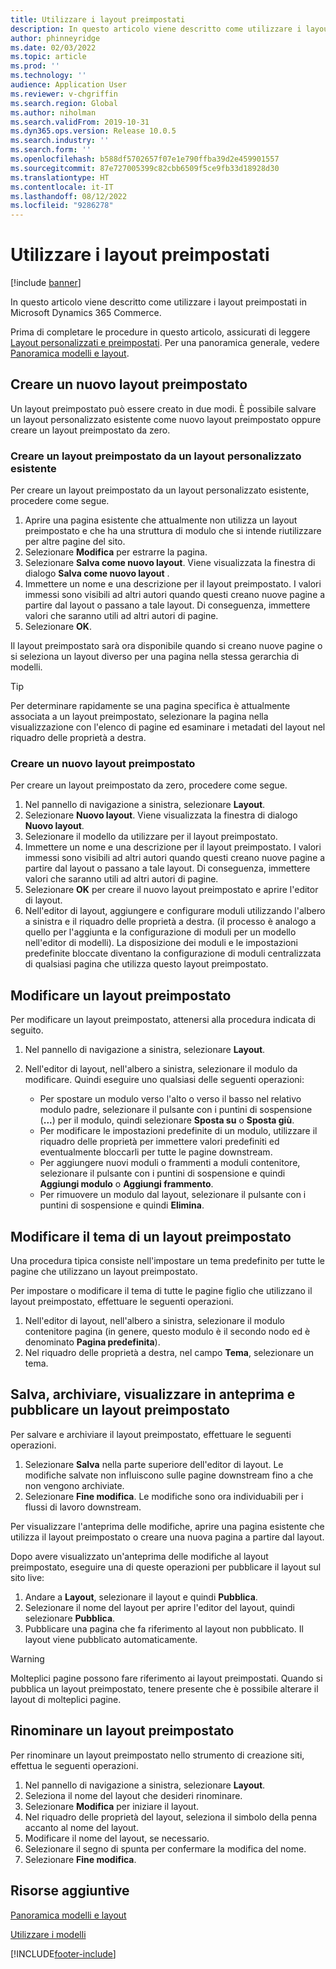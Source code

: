 ```yaml
---
title: Utilizzare i layout preimpostati
description: In questo articolo viene descritto come utilizzare i layout preimpostati in Microsoft Dynamics 365 Commerce.
author: phinneyridge
ms.date: 02/03/2022
ms.topic: article
ms.prod: ''
ms.technology: ''
audience: Application User
ms.reviewer: v-chgriffin
ms.search.region: Global
ms.author: niholman
ms.search.validFrom: 2019-10-31
ms.dyn365.ops.version: Release 10.0.5
ms.search.industry: ''
ms.search.form: ''
ms.openlocfilehash: b588df5702657f07e1e790ffba39d2e459901557
ms.sourcegitcommit: 87e727005399c82cbb6509f5ce9fb33d18928d30
ms.translationtype: HT
ms.contentlocale: it-IT
ms.lasthandoff: 08/12/2022
ms.locfileid: "9286278"
---
```

# <a name="work-with-preset-layouts"></a>Utilizzare i layout preimpostati

[!include [banner](includes/banner.md)]

In questo articolo viene descritto come utilizzare i layout preimpostati in Microsoft Dynamics 365 Commerce.

Prima di completare le procedure in questo articolo, assicurati di leggere [Layout personalizzati e preimpostati](templates-layouts-overview.md#preset-and-custom-layouts). Per una panoramica generale, vedere [Panoramica modelli e layout](templates-layouts-overview.md).

## <a name="create-a-new-preset-layout"></a>Creare un nuovo layout preimpostato

Un layout preimpostato può essere creato in due modi. È possibile salvare un layout personalizzato esistente come nuovo layout preimpostato oppure creare un layout preimpostato da zero.

### <a name="create-a-preset-layout-from-an-existing-custom-layout"></a>Creare un layout preimpostato da un layout personalizzato esistente

Per creare un layout preimpostato da un layout personalizzato esistente, procedere come segue.

1. Aprire una pagina esistente che attualmente non utilizza un layout preimpostato e che ha una struttura di modulo che si intende riutilizzare per altre pagine del sito.
1. Selezionare **Modifica** per estrarre la pagina.
1. Selezionare **Salva come nuovo layout**. Viene visualizzata la finestra di dialogo **Salva come nuovo layout** .
1. Immettere un nome e una descrizione per il layout preimpostato. I valori immessi sono visibili ad altri autori quando questi creano nuove pagine a partire dal layout o passano a tale layout. Di conseguenza, immettere valori che saranno utili ad altri autori di pagine.
1. Selezionare **OK**.

Il layout preimpostato sarà ora disponibile quando si creano nuove pagine o si seleziona un layout diverso per una pagina nella stessa gerarchia di modelli.

> [!TIP]
> Per determinare rapidamente se una pagina specifica è attualmente associata a un layout preimpostato, selezionare la pagina nella visualizzazione con l'elenco di pagine ed esaminare i metadati del layout nel riquadro delle proprietà a destra.

### <a name="create-a-new-preset-layout"></a>Creare un nuovo layout preimpostato

Per creare un layout preimpostato da zero, procedere come segue.

1. Nel pannello di navigazione a sinistra, selezionare **Layout**.
1. Selezionare **Nuovo layout**. Viene visualizzata la finestra di dialogo **Nuovo layout**.
1. Selezionare il modello da utilizzare per il layout preimpostato.
1. Immettere un nome e una descrizione per il layout preimpostato. I valori immessi sono visibili ad altri autori quando questi creano nuove pagine a partire dal layout o passano a tale layout. Di conseguenza, immettere valori che saranno utili ad altri autori di pagine.
1. Selezionare **OK** per creare il nuovo layout preimpostato e aprire l'editor di layout.
1. Nell'editor di layout, aggiungere e configurare moduli utilizzando l'albero a sinistra e il riquadro delle proprietà a destra. (il processo è analogo a quello per l'aggiunta e la configurazione di moduli per un modello nell'editor di modelli). La disposizione dei moduli e le impostazioni predefinite bloccate diventano la configurazione di moduli centralizzata di qualsiasi pagina che utilizza questo layout preimpostato.

## <a name="modify-a-preset-layout"></a>Modificare un layout preimpostato

Per modificare un layout preimpostato, attenersi alla procedura indicata di seguito.

1. Nel pannello di navigazione a sinistra, selezionare **Layout**.
1. Nell'editor di layout, nell'albero a sinistra, selezionare il modulo da modificare. Quindi eseguire uno qualsiasi delle seguenti operazioni:

    - Per spostare un modulo verso l'alto o verso il basso nel relativo modulo padre, selezionare il pulsante con i puntini di sospensione (**...**) per il modulo, quindi selezionare **Sposta su** o **Sposta giù**.
    - Per modificare le impostazioni predefinite di un modulo, utilizzare il riquadro delle proprietà per immettere valori predefiniti ed eventualmente bloccarli per tutte le pagine downstream.
    - Per aggiungere nuovi moduli o frammenti a moduli contenitore, selezionare il pulsante con i puntini di sospensione e quindi **Aggiungi modulo** o **Aggiungi frammento**.
    - Per rimuovere un modulo dal layout, selezionare il pulsante con i puntini di sospensione e quindi **Elimina**.

## <a name="change-a-preset-layout-theme"></a>Modificare il tema di un layout preimpostato

Una procedura tipica consiste nell'impostare un tema predefinito per tutte le pagine che utilizzano un layout preimpostato.

Per impostare o modificare il tema di tutte le pagine figlio che utilizzano il layout preimpostato, effettuare le seguenti operazioni.

1. Nell'editor di layout, nell'albero a sinistra, selezionare il modulo contenitore pagina (in genere, questo modulo è il secondo nodo ed è denominato **Pagina predefinita**).
1. Nel riquadro delle proprietà a destra, nel campo **Tema**, selezionare un tema.

## <a name="save-check-in-preview-and-publish-a-preset-layout"></a>Salva, archiviare, visualizzare in anteprima e pubblicare un layout preimpostato

Per salvare e archiviare il layout preimpostato, effettuare le seguenti operazioni.

1. Selezionare **Salva** nella parte superiore dell'editor di layout. Le modifiche salvate non influiscono sulle pagine downstream fino a che non vengono archiviate.
1. Selezionare **Fine modifica**. Le modifiche sono ora individuabili per i flussi di lavoro downstream.

Per visualizzare l'anteprima delle modifiche, aprire una pagina esistente che utilizza il layout preimpostato o creare una nuova pagina a partire dal layout.

Dopo avere visualizzato un'anteprima delle modifiche al layout preimpostato, eseguire una di queste operazioni per pubblicare il layout sul sito live:

1. Andare a **Layout**, selezionare il layout e quindi **Pubblica**.
1. Selezionare il nome del layout per aprire l'editor del layout, quindi selezionare **Pubblica**.
1. Pubblicare una pagina che fa riferimento al layout non pubblicato. Il layout viene pubblicato automaticamente.

> [!WARNING]
> Molteplici pagine possono fare riferimento ai layout preimpostati. Quando si pubblica un layout preimpostato, tenere presente che è possibile alterare il layout di molteplici pagine.

## <a name="rename-a-preset-layout"></a>Rinominare un layout preimpostato

Per rinominare un layout preimpostato nello strumento di creazione siti, effettua le seguenti operazioni.

1. Nel pannello di navigazione a sinistra, selezionare **Layout**.
1. Seleziona il nome del layout che desideri rinominare.
1. Selezionare **Modifica** per iniziare il layout.
1. Nel riquadro delle proprietà del layout, seleziona il simbolo della penna accanto al nome del layout.
1. Modificare il nome del layout, se necessario.
1. Selezionare il segno di spunta per confermare la modifica del nome.
1. Selezionare **Fine modifica**.

## <a name="additional-resources"></a>Risorse aggiuntive

[Panoramica modelli e layout](templates-layouts-overview.md)

[Utilizzare i modelli](work-with-templates.md)


[!INCLUDE[footer-include](../includes/footer-banner.md)]
